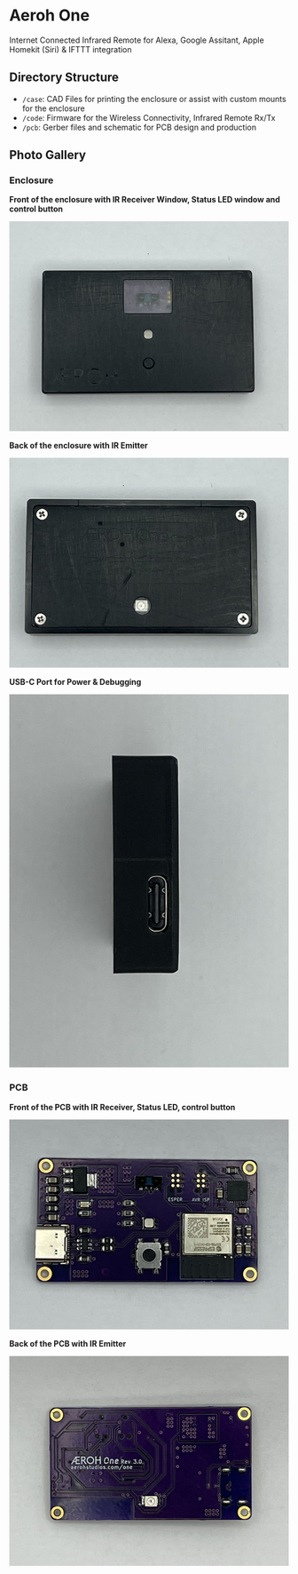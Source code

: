 # Aeroh One

Internet Connected Infrared Remote for Alexa, Google Assitant, Apple Homekit (Siri) &amp; IFTTT integration

## Directory Structure

- `/case`: CAD Files for printing the enclosure or assist with custom mounts for the enclosure
- `/code`: Firmware for the Wireless Connectivity, Infrared Remote Rx/Tx
- `/pcb`: Gerber files and schematic for PCB design and production

## Photo Gallery

### Enclosure

**Front of the enclosure with IR Receiver Window, Status LED window and control button**


![Enclosure Front](media/enclosure-front.jpg)

**Back of the enclosure with IR Emitter**


![Enclosure Back](media/enclosure-back.jpg)

**USB-C Port for Power & Debugging**


![USB-C Port](media/usb-c-port.jpg)

### PCB

**Front of the PCB with IR Receiver, Status LED, control button**


![PCB Front](media/pcb-front.jpg)

**Back of the PCB with IR Emitter**


![PCB Back](media/pcb-back.jpg)
